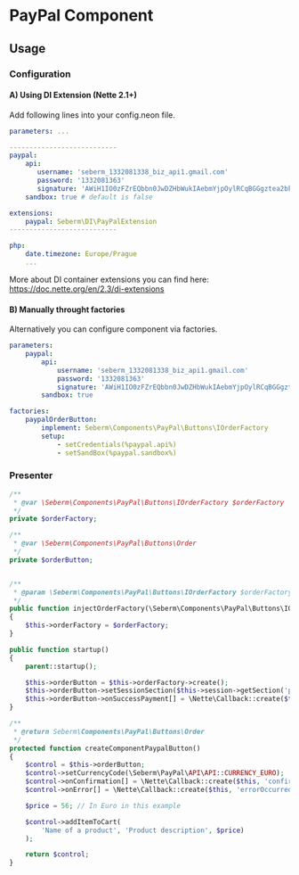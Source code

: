 # PayPal Component

## Usage

### Configuration

#### A) Using DI Extension (Nette 2.1+)

Add following lines into your config.neon file.

```yml
parameters: ...

---------------------------
paypal:
    api:
       username: 'seberm_1332081338_biz_api1.gmail.com'
       password: '1332081363'
       signature: 'AWiH1IO0zFZrEQbbn0JwDZHbWukIAebmYjpOylRCqBGGgztea2bku.N4'
    sandbox: true # default is false

extensions:
    paypal: Seberm\DI\PayPalExtension
---------------------------

php:
    date.timezone: Europe/Prague
    ...
```

More about DI container extensions you can find here: https://doc.nette.org/en/2.3/di-extensions

#### B) Manually throught factories

Alternatively you can configure component via factories.

```yml
parameters:
    paypal:
        api:
            username: 'seberm_1332081338_biz_api1.gmail.com'
            password: '1332081363'
            signature: 'AWiH1IO0zFZrEQbbn0JwDZHbWukIAebmYjpOylRCqBGGgztea2bku.N4'
        sandbox: true

factories:
    paypalOrderButton:
        implement: Seberm\Components\PayPal\Buttons\IOrderFactory
        setup:
            - setCredentials(%paypal.api%)
            - setSandBox(%paypal.sandbox%)
```

### Presenter

```php
/**
 * @var \Seberm\Components\PayPal\Buttons\IOrderFactory $orderFactory
 */
private $orderFactory;

/**
 * @var \Seberm\Components\PayPal\Buttons\Order
 */
private $orderButton;


/**
 * @param \Seberm\Components\PayPal\Buttons\IOrderFactory $orderFactory
 */
public function injectOrderFactory(\Seberm\Components\PayPal\Buttons\IOrderFactory $orderFactory)
{
    $this->orderFactory = $orderFactory;
}

public function startup()
{
    parent::startup();

    $this->orderButton = $this->orderFactory->create();
    $this->orderButton->setSessionSection($this->session->getSection('paypal'));
    $this->orderButton->onSuccessPayment[] = \Nette\Callback::create($this, 'processPayment');
}

/**
 * @return Seberm\Components\PayPal\Buttons\Order
 */
protected function createComponentPaypalButton()
{
    $control = $this->orderButton;
    $control->setCurrencyCode(\Seberm\PayPal\API\API::CURRENCY_EURO);
    $control->onConfirmation[] = \Nette\Callback::create($this, 'confirmOrder');
    $control->onError[] = \Nette\Callback::create($this, 'errorOccurred');

    $price = 56; // In Euro in this example

    $control->addItemToCart(
    	'Name of a product', 'Product description', $price)
    );

    return $control;
}
```
